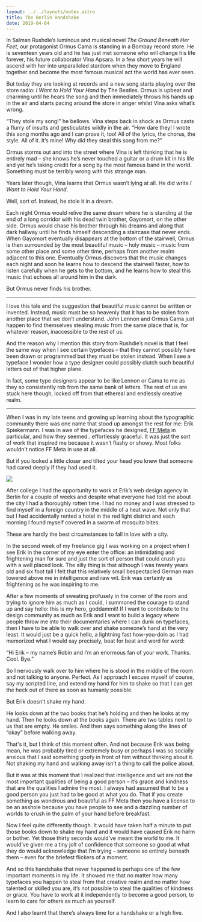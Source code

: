 ```yaml
---
layout: ../../layouts/notes.astro
title: The Berlin Handshake
date: 2019-04-04
---
```


In Salman Rushdie’s luminous and musical novel _The Ground Beneath Her Feet_, our protagonist Ormus Cama is standing in a Bombay record store. He is seventeen years old and he has just met someone who will change his life forever, his future collaborator Vina Apsara. In a few short years he will ascend with her into unparalleled stardom when they move to England together and become the most famous musical act the world has ever seen.

But today they are looking at records and a new song starts playing over the store radio: _I Want to Hold Your Hand_ by The Beatles. Ormus is upbeat and charming until he hears the song and then immediately throws his hands up in the air and starts pacing around the store in anger whilst Vina asks what’s wrong.

“They stole my song!” he bellows. Vina steps back in shock as Ormus casts a flurry of insults and gesticulates wildly in the air. “How dare they! I wrote this song months ago and I can prove it, too! All of the lyrics, the chorus, the style. All of it. It’s mine! Why did they steal this song from me?”

Ormus storms out and into the street where Vina is left thinking that he is entirely mad – she knows he’s never touched a guitar or a drum kit in his life and yet he’s taking credit for a song by the most famous band in the world. Something must be terribly wrong with this strange man.

Years later though, Vina learns that Ormus wasn’t lying at all. He did write _I Want to Hold Your Hand_.

Well, sort of. Instead, he stole it in a dream.

Each night Ormus would relive the same dream where he is standing at the end of a long corridor with his dead twin brother, Gayomort, on the other side. Ormus would chase his brother through his dreams and along that dark hallway until he finds himself descending a staircase that never ends. When Gayomort eventually disappears at the bottom of the stairwell, Ormus is then surrounded by the most beautiful music – holy music – music from some other place and some other time, perhaps from another realm adjacent to this one. Eventually Ormus discovers that the music changes each night and soon he learns how to descend the stairwell faster, how to listen carefully when he gets to the bottom, and he learns how to steal this music that echoes all around him in the dark.

But Ormus never finds his brother.

---

I love this tale and the suggestion that beautiful music cannot be written or invented. Instead, music must be so heavenly that it has to be stolen from another place that we don’t understand. John Lennon and Ormus Cama just happen to find themselves stealing music from the same place that is, for whatever reason, inaccessible to the rest of us.

And the reason why I mention this story from Rushdie’s novel is that I feel the same way when I see certain typefaces – that they cannot possibly have been drawn or programmed but they must be stolen instead. When I see a typeface I wonder how a type designer could possibly clutch such beautiful letters out of that higher plane.

In fact, some type designers appear to be like Lennon or Cama to me as they so consistently rob from the same bank of letters. The rest of us are stuck here though, locked off from that ethereal and endlessly creative realm.

---

When I was in my late teens and growing up learning about the typographic community there was one name that stood up amongst the rest for me: Erik Spiekermann. I was in awe of the typefaces he designed, [FF Meta](https://fonts.adobe.com/fonts/ff-meta#fonts-section) in particular, and how they seemed...effortlessly graceful. It was just the sort of work that inspired me because it wasn’t flashy or showy. Most folks wouldn’t notice FF Meta in use at all.

But if you looked a little closer and tilted your head you knew that someone had cared deeply if they had used it.

![](https://buttondown.s3.us-west-2.amazonaws.com/images/b2476df6-9087-4f29-a5ba-84b173562606.png)

After college I had the opportunity to work at Erik’s web design agency in Berlin for a couple of weeks and despite what everyone had told me about the city I had a thoroughly rotten time. I had no money and I was stressed to find myself in a foreign country in the middle of a heat wave. Not only that but I had accidentally rented a hotel in the red light district and each morning I found myself covered in a swarm of mosquito bites.

These are hardly the best circumstances to fall in love with a city.

In the second week of my freelance gig I was working on a project when I see Erik in the corner of my eye enter the office: an intimidating and frightening man for sure and just the sort of person that could crush you with a well placed look. The silly thing is that although I was twenty years old and six foot tall I felt that this relatively small bespectacled German man towered above me in intelligence and raw wit. Erik was certainly as frightening as he was inspiring to me.

After a few moments of sweating profusely in the corner of the room and trying to ignore him as much as I could, I summoned the courage to stand up and say hello: this is my hero, goddammit! If I want to contribute to the design community as much as Erik and I want to build a legacy where people throw me into their documentaries where I can dunk on typefaces, then I have to be able to walk over and shake someone’s hand at the very least. It would just be a quick hello, a lightning fast how-you-doin as I had memorized what I would say precisely, beat for beat and word for word:

“Hi Erik – my name’s Robin and I’m an enormous fan of your work. Thanks. Cool. Bye.”

So I nervously walk over to him where he is stood in the middle of the room and not talking to anyone. Perfect. As I approach I excuse myself of course, say my scripted line, and extend my hand for him to shake so that I can get the heck out of there as soon as humanly possible.

But Erik doesn’t shake my hand.

He looks down at the two books that he’s holding and then he looks at my hand. Then he looks down at the books again. There are two tables next to us that are empty. He smiles. And then says something along the lines of “okay” before walking away.

That's it, but I think of this moment often. And not because Erik was being mean, he was probably tired or extremely busy or perhaps I was so socially anxious that I said something goofy in front of him without thinking about it. Not shaking my hand and walking away isn’t a thing to call the police about.

But it was at this moment that I realized that intelligence and wit are not the most important qualities of being a good person – it’s grace and kindness that are the qualities I admire the most. I always had assumed that to be a good person you just had to be good at what you do. That if you create something as wondrous and beautiful as FF Meta then you have a license to be an asshole because you have people to see and a dazzling number of worlds to crush in the palm of your hand before breakfast.

Now I feel quite differently though. It would have taken half a minute to put those books down to shake my hand and it would have caused Erik no harm or bother. Yet those thirty seconds would’ve meant the world to me. It would’ve given me a tiny jolt of confidence that someone so good at what they do would acknowledge that I’m trying – someone so entirely beneath them – even for the briefest flickers of a moment.

And so this handshake that never happened is perhaps one of the few important moments in my life. It showed me that no matter how many typefaces you happen to steal from that creative realm and no matter how talented or skilled you are, it’s not possible to steal the qualities of kindness or grace. You have to work at it independently to become a good person, to learn to care for others as much as yourself.

And I also learnt that there’s always time for a handshake or a high five.
